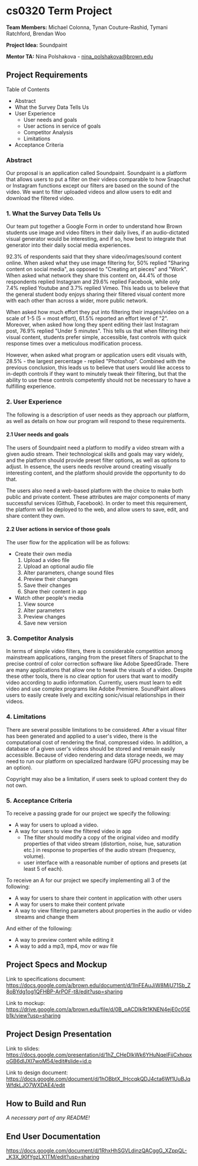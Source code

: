 # cs0320 Term Project

**Team Members:** Michael Colonna, Tynan Couture-Rashid, 	Tymani Ratchford, Brendan Woo

**Project Idea:** Soundpaint

**Mentor TA:** Nina Polshakova - nina_polshakova@brown.edu

## Project Requirements
Table of Contents

  - Abstract
  - What the Survey Data Tells Us
  - User Experience
    - User needs and goals
    - User actions in service of goals
	- Competitor Analysis
	- Limitations
  - Acceptance Criteria


### Abstract
Our proposal is an application called Soundpaint. Soundpaint is a platform that allows users to put a filter on their videos comparable to how Snapchat or Instagram functions except our filters are based on the sound of the video. We want to filter uploaded videos and allow users to edit and download the filtered video.

### 1. What the Survey Data Tells Us
Our team put together a Google Form in order to understand how Brown students use image and video filters in their daily lives, if an audio-dictated visual generator would be interesting, and if so, how best to integrate that generator into their daily social media experiences.

92.3% of respondents said that they share video/images/sound content online. When asked what they use image filtering for, 50% replied "Sharing content on social media", as opposed to "Creating art pieces" and "Work". When asked what network they share this content on, 44.4% of those respondents replied Instagram and 29.6% replied Facebook, while only 7.4% replied Youtube and 3.7% replied Vimeo. This leads us to believe that the general student body enjoys sharing their filtered visual content more with each other than across a wider, more public network.

When asked how much effort they put into filtering their images/video on a scale of 1-5 (5 = most effort), 61.5% reported an effort level of "2". Moreover, when asked how long they spent editing their last Instagram post, 76.9% replied "Under 5 minutes". This tells us that when filtering their visual content, students prefer simple, accessible, fast controls with quick response times over a meticulous modification process.

However, when asked what program or application users edit visuals with, 28.5% - the largest percentage - replied "Photoshop". Combined with the previous conclusion, this leads us to believe that users would like access to in-depth controls if they want to minutely tweak their filtering, but that the ability to use these controls competently should not be necessary to have a fulfilling experience.

### 2. User Experience
The following is a description of user needs as they approach our platform, as well as details on how our program will respond to these requirements.

#### 2.1 User needs and goals

The users of Soundpaint need a platform to modify a video stream with a given audio stream. Their technological skills and goals may vary widely, and the platform should provide preset filter options, as well as options to adjust. In essence, the users needs revolve around creating visually interesting content, and the platform should provide the opportunity to do that.

The users also need a web-based platform with the choice to make both public and private content. These attributes are major components of many successful services (Github, Facebook). In order to meet this requirement, the platform will be deployed to the web, and allow users to save, edit, and share content they own.

#### 2.2 User actions in service of those goals
The user flow for the application will be as follows:
  - Create their own media
    1. Upload a video file
    2. Upload an optional audio file
    3. Alter parameters, change sound files
    4. Preview their changes
    5. Save their changes
    6. Share their content in app
  - Watch other people's media
    1. View source
	  2. Alter parameters
	  3. Preview changes
    4. Save new version

### 3. Competitor Analysis

In terms of simple video filters, there is considerable competition among mainstream applications, ranging from the preset filters of Snapchat to the precise control of color correction software like Adobe SpeedGrade. There are many applications that allow one to tweak the visuals of a video. Despite these other tools, there is no clear option for users that want to modify video according to audio information. Currently, users must learn to edit video and use complex programs like Adobe Premiere. SoundPaint allows users to easily create lively and exciting sonic/visual relationships in their videos.

### 4. Limitations

There are several possible limitations to be considered. After a visual filter has been generated and applied to a user's video, there is the computational cost of rendering the final, compressed video. In addition, a database of a given user's videos should be stored and remain easily accessible. Because of video rendering and data storage needs, we may need to run our platform on specialized hardware (GPU processing may be an option).

Copyright may also be a limitation, if users seek to upload content they do not own.

### 5. Acceptance Criteria

To receive a passing grade for our project we specify the following:
  - A way for users to upload a video.
  - A way for users to view the filtered video in app
    - The filter should modify a copy of the original video and modify properties of that video stream (distortion, noise, hue, saturation etc.) in response to properties of the audio stream (frequency, volume).
    - user interface with a reasonable number of options and presets (at least 5 of each).

To receive an A for our project we specify implementing all 3 of the following:
  - A way for users to share their content in application with other users
  - A way for users to make their content private
  - A way to view filtering parameters about properties in the audio or video streams and change them

And either of the following:
  - A way to preview content while editing it
  - A way to add a mp3, mp4, mov or wav file


## Project Specs and Mockup
Link to specifications document: https://docs.google.com/a/brown.edu/document/d/1lnFEAuJiW8MjU71Sb_Z8oBYdg1og1QFHBP-ArPOF-t8/edit?usp=sharing

Link to mockup: https://drive.google.com/a/brown.edu/file/d/0B_pACDIkRt1KNEN4ejE0c05Eb1k/view?usp=sharing

## Project Design Presentation
Link to slides: https://docs.google.com/presentation/d/1hZ_CHeDIkWk6YHuNqeIFijCxhqpxoGB6dlJXI7woM54/edit#slide=id.p

Link to design document: https://docs.google.com/document/d/1hOBbtX_IHccqkQDJ4cta6Wf1UuBJqWfdkLJO7WXDAE4/edit



## How to Build and Run
_A necessary part of any README!_

## End User Documentation
https://docs.google.com/document/d/1RhxHhSGVLdinzQACggG_XZppQL-_K3X_90fYgzLX1TM/edit?usp=sharing
